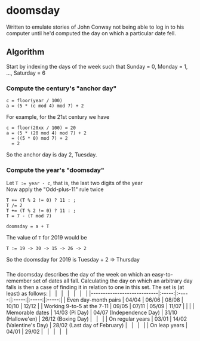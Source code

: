 # doomsday
Written to emulate stories of John Conway not being able to log in to his computer until he'd computed the day on which a particular date fell.

## Algorithm
Start by indexing the days of the week such that Sunday = 0, Monday = 1, ..., Saturday = 6

### Compute the century's "anchor day"
```
c = floor(year / 100)
a = (5 * (c mod 4) mod 7) + 2
```

For example, for the 21st century we have
```
c = floor(20xx / 100) = 20
a = (5 * (20 mod 4) mod 7) + 2
  = ((5 * 0) mod 7) + 2
  = 2
```

So the anchor day is day 2, Tuesday.

### Compute the year's "doomsday"
Let `T := year - c`, that is, the last two digits of the year\
Now apply the "Odd-plus-11" rule twice

```
T += (T % 2 != 0) ? 11 : ;
T /= 2
T += (T % 2 != 0) ? 11 : ;
T = 7 - (T mod 7)

doomsday = a + T
```

The value of `T` for 2019 would be
```
T := 19 -> 30 -> 15 -> 26 -> 2
```
So the doomsday for 2019 is Tuesday + 2 => Thursday

###
The doomsday describes the day of the week on which an easy-to-remember set of dates all fall. Calculating the day on which an arbitrary day falls is then a case of finding it in relation to one in this set. The set is (at least) as follows:
| &nbsp; | &nbsp; | &nbsp; | &nbsp; | &nbsp; | &nbsp; |
|----------------------------|:-----:|:-----:|:-----:|:-----:|:-----:|
| Even day-month pairs 		 | 04/04 | 06/06 | 08/08 | 10/10 | 12/12 |
| Working 9-to-5 at the 7-11 | 09/05 | 07/11 | 05/09 | 11/07 | | |
| Memorable dates			 | 14/03 (Pi Day) | 04/07 (Independence Day) | 31/10 (Hallowe'en) | 26/12 (Boxing Day) | &nbsp; | &nbsp; |
| On regular years			 | 03/01 | 14/02 (Valentine's Day) | 28/02 (Last day of February) | &nbsp; | &nbsp; | &nbsp; |
| On leap years				 | 04/01 | 29/02 | &nbsp; | &nbsp; | &nbsp; | &nbsp; |
